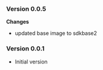 ### Version 0.0.5
__Changes__
- updated base image to sdkbase2

### Version 0.0.1
- Initial version
